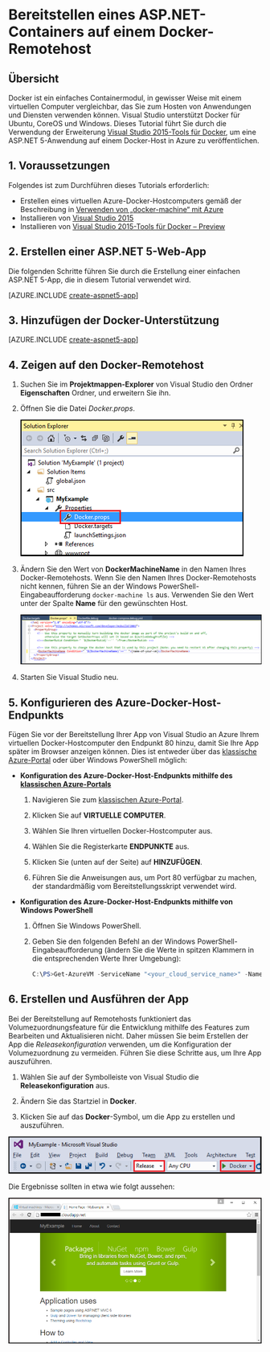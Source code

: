 <properties
   pageTitle="Bereitstellen eines ASP.NET-Containers auf einem Docker-Remotehost | Microsoft Azure"
   description="Erfahren Sie, wie Sie Visual Studio-Tools für Docker zum Veröffentlichen einer ASP.NET 5-Web-App in einem Docker-Container verwenden, der auf einem Azure-Docker-Hostcomputer ausgeführt wird."   
   services="visual-studio-online"
   documentationCenter=".net"
   authors="allclark"
   manager="douge"
   editor=""/>

<tags
   ms.service="visual-studio-online"
   ms.devlang="dotnet"
   ms.topic="article"
   ms.tgt_pltfrm="NA"
   ms.workload="NA"
   ms.date="06/08/2016"
   ms.author="allclark"/>

# Bereitstellen eines ASP.NET-Containers auf einem Docker-Remotehost

## Übersicht
Docker ist ein einfaches Containermodul, in gewisser Weise mit einem virtuellen Computer vergleichbar, das Sie zum Hosten von Anwendungen und Diensten verwenden können. Visual Studio unterstützt Docker für Ubuntu, CoreOS und Windows. Dieses Tutorial führt Sie durch die Verwendung der Erweiterung [Visual Studio 2015-Tools für Docker](http://aka.ms/DockerToolsForVS), um eine ASP.NET 5-Anwendung auf einem Docker-Host in Azure zu veröffentlichen.

## 1\. Voraussetzungen
Folgendes ist zum Durchführen dieses Tutorials erforderlich:

- Erstellen eines virtuellen Azure-Docker-Hostcomputers gemäß der Beschreibung in [Verwenden von „docker-machine“ mit Azure](./virtual-machines/virtual-machines-linux-docker-machine.md)
- Installieren von [Visual Studio 2015](https://www.visualstudio.com/de-DE/downloads/download-visual-studio-vs.aspx)
- Installieren von [Visual Studio 2015-Tools für Docker – Preview](http://aka.ms/DockerToolsForVS)

## 2\. Erstellen einer ASP.NET 5-Web-App
Die folgenden Schritte führen Sie durch die Erstellung einer einfachen ASP.NET 5-App, die in diesem Tutorial verwendet wird.

[AZURE.INCLUDE [create-aspnet5-app](../includes/create-aspnet5-app.md)]

## 3\. Hinzufügen der Docker-Unterstützung

[AZURE.INCLUDE [create-aspnet5-app](../includes/vs-azure-tools-docker-add-docker-support.md)]

## 4\. Zeigen auf den Docker-Remotehost

1.  Suchen Sie im **Projektmappen-Explorer** von Visual Studio den Ordner **Eigenschaften** Ordner, und erweitern Sie ihn.
1.  Öffnen Sie die Datei *Docker.props*.

    ![Öffnen der Datei „Docker.props“][0]

1.  Ändern Sie den Wert von **DockerMachineName** in den Namen Ihres Docker-Remotehosts. Wenn Sie den Namen Ihres Docker-Remotehosts nicht kennen, führen Sie an der Windows PowerShell-Eingabeaufforderung ```docker-machine ls``` aus. Verwenden Sie den Wert unter der Spalte **Name** für den gewünschten Host.

    ![Ändern des Namens des Docker-Computers][1]

1.  Starten Sie Visual Studio neu.

## 5\. Konfigurieren des Azure-Docker-Host-Endpunkts
Fügen Sie vor der Bereitstellung Ihrer App von Visual Studio an Azure Ihrem virtuellen Docker-Hostcomputer den Endpunkt 80 hinzu, damit Sie Ihre App später im Browser anzeigen können. Dies ist entweder über das [klassische Azure-Portal](http://go.microsoft.com/fwlink/?LinkID=213885) oder über Windows PowerShell möglich:

- **Konfiguration des Azure-Docker-Host-Endpunkts mithilfe des [klassischen Azure-Portals](http://go.microsoft.com/fwlink/?LinkID=213885)**

    1.  Navigieren Sie zum [klassischen Azure-Portal](http://go.microsoft.com/fwlink/?LinkID=213885). 
    
    1.  Klicken Sie auf **VIRTUELLE COMPUTER**.
    
    1.  Wählen Sie Ihren virtuellen Docker-Hostcomputer aus.
    
    1.  Wählen Sie die Registerkarte **ENDPUNKTE** aus.
    
    1.  Klicken Sie (unten auf der Seite) auf **HINZUFÜGEN**.
    
    1.  Führen Sie die Anweisungen aus, um Port 80 verfügbar zu machen, der standardmäßig vom Bereitstellungsskript verwendet wird.

- **Konfiguration des Azure-Docker-Host-Endpunkts mithilfe von Windows PowerShell**

    1. Öffnen Sie Windows PowerShell.
    1. Geben Sie den folgenden Befehl an der Windows PowerShell-Eingabeaufforderung (ändern Sie die Werte in spitzen Klammern in die entsprechenden Werte Ihrer Umgebung):  

        ```PowerShell
        C:\PS>Get-AzureVM -ServiceName "<your_cloud_service_name>" -Name "<your_vm_name>" | Add-AzureEndpoint -Name "<endpoint_name>" -Protocol "tcp" -PublicPort 80 -LocalPort 80 | Update-AzureVM
        ```

## 6\. Erstellen und Ausführen der App
Bei der Bereitstellung auf Remotehosts funktioniert das Volumezuordnungsfeature für die Entwicklung mithilfe des Features zum Bearbeiten und Aktualisieren nicht. Daher müssen Sie beim Erstellen der App die *Releasekonfiguration* verwenden, um die Konfiguration der Volumezuordnung zu vermeiden. Führen Sie diese Schritte aus, um Ihre App auszuführen.

1.  Wählen Sie auf der Symbolleiste von Visual Studio die **Releasekonfiguration** aus.

1.  Ändern Sie das Startziel in **Docker**.

1.  Klicken Sie auf das **Docker**-Symbol, um die App zu erstellen und auszuführen.

![App starten][2]

Die Ergebnisse sollten in etwa wie folgt aussehen:

![Ihre App anzeigen][3]

[0]: ./media/vs-azure-tools-docker-hosting-web-apps-in-docker/docker-props-in-solution-explorer.png
[1]: ./media/vs-azure-tools-docker-hosting-web-apps-in-docker/change-docker-machine-name.png
[2]: ./media/vs-azure-tools-docker-hosting-web-apps-in-docker/launch-application.png
[3]: ./media/vs-azure-tools-docker-hosting-web-apps-in-docker/view-application.png

<!---HONumber=AcomDC_0615_2016-->